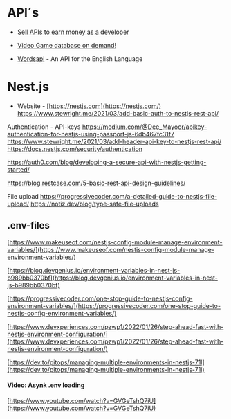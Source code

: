# API´s
* [Sell APIs to earn money as a developer](https://rapidapi.com/guides/call-apis-react-query)

* [Video Game database on demand!](https://www.igdb.com/api)
* [Wordsapi](https://www.wordsapi.com/) - An API for the English Language


# Nest.js 
- Website - [https://nestjs.com](https://nestjs.com/)
https://www.stewright.me/2021/03/add-basic-auth-to-nestjs-rest-api/

Authentication - API-keys
https://medium.com/@Dee_Mayoor/apikey-authentication-for-nestjs-using-passport-js-6db467fc31f7
https://www.stewright.me/2021/03/add-header-api-key-to-nestjs-rest-api/
https://docs.nestjs.com/security/authentication

https://auth0.com/blog/developing-a-secure-api-with-nestjs-getting-started/

https://blog.restcase.com/5-basic-rest-api-design-guidelines/

File upload
https://progressivecoder.com/a-detailed-guide-to-nestjs-file-upload/
https://notiz.dev/blog/type-safe-file-uploads


## .env-files
[https://www.makeuseof.com/nestjs-config-module-manage-environment-variables/](https://www.makeuseof.com/nestjs-config-module-manage-environment-variables/)

[https://blog.devgenius.io/environment-variables-in-nest-js-b989bb0370bf](https://blog.devgenius.io/environment-variables-in-nest-js-b989bb0370bf)

[https://progressivecoder.com/one-stop-guide-to-nestjs-config-environment-variables/](https://progressivecoder.com/one-stop-guide-to-nestjs-config-environment-variables/)

[https://www.devxperiences.com/pzwp1/2022/01/26/step-ahead-fast-with-nestjs-environment-configuration/](https://www.devxperiences.com/pzwp1/2022/01/26/step-ahead-fast-with-nestjs-environment-configuration/)

[https://dev.to/pitops/managing-multiple-environments-in-nestjs-71l](https://dev.to/pitops/managing-multiple-environments-in-nestjs-71l)

#### Video: Asynk .env loading
[https://www.youtube.com/watch?v=GVGeTshQ7iU](https://www.youtube.com/watch?v=GVGeTshQ7iU)